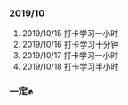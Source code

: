 ### 2019/10
1. 2019/10/15 打卡学习一小时
2. 2019/10/16 打卡学习十分钟
3. 2019/10/17 打卡学习一小时
4. 2019/10/18 打卡学习半小时

### 一定✊